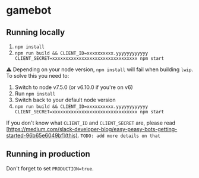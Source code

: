# gamebot

## Running locally
1. `npm install`
2. `npm run build && CLIENT_ID=xxxxxxxxxx.yyyyyyyyyyyy CLIENT_SECRET=xxxxxxxxxxxxxxxxxxxxxxxxxxxxxxxx npm start`

⚠️ Depending on your node version, `npm install` will fail when building `lwip`. To solve this you need to:
1. Switch to node v7.5.0 (or v6.10.0 if you're on v6)
2. Run `npm install`
3. Switch back to your default node version
4. `npm run build && CLIENT_ID=xxxxxxxxxx.yyyyyyyyyyyy CLIENT_SECRET=xxxxxxxxxxxxxxxxxxxxxxxxxxxxxxxx npm start`

If you don't know what `CLIENT_ID` and `CLIENT_SECRET` are, please read [https://medium.com/slack-developer-blog/easy-peasy-bots-getting-started-96b65e6049bf](this). `TODO: add more details on that`

## Running in production
Don't forget to set `PRODUCTION=true`.
